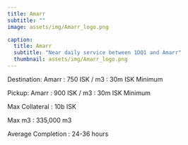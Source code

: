 ```yaml
---
title: Amarr
subtitle: ""
image: assets/img/Amarr_logo.png

caption:
  title: Amarr
  subtitle: "Near daily service between 1DQ1 and Amarr"
  thumbnail: assets/img/Amarr_logo.png
---
```


Destination: Amarr
: 750 ISK / m3
: 30m ISK Minimum

Pickup: Amarr
: 900 ISK / m3
: 30m ISK Minimum

Max Collateral
: 10b ISK

Max m3
: 335,000 m3

Average Completion
: 24-36 hours